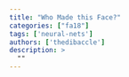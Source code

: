 ```yaml
---
title: "Who Made this Face?"
categories: ["fa18"]
tags: ['neural-nets']
authors: ['thedibaccle']
description: >
  ""
---
```


 

